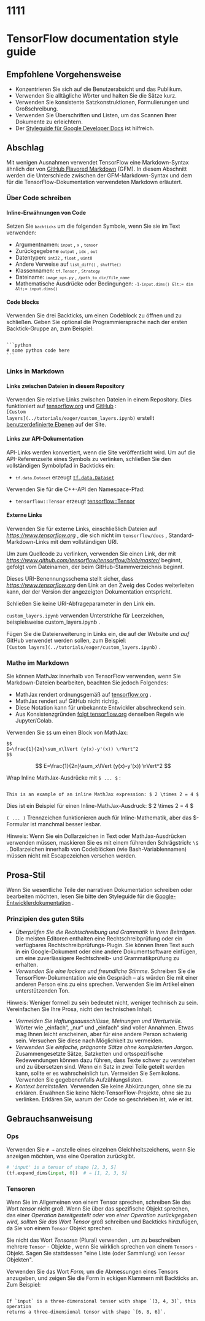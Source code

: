 # 1111

# TensorFlow documentation style guide

## Empfohlene Vorgehensweise

- Konzentrieren Sie sich auf die Benutzerabsicht und das Publikum.
- Verwenden Sie alltägliche Wörter und halten Sie die Sätze kurz.
- Verwenden Sie konsistente Satzkonstruktionen, Formulierungen und Großschreibung.
- Verwenden Sie Überschriften und Listen, um das Scannen Ihrer Dokumente zu erleichtern.
- Der [Styleguide für Google Developer Docs](https://developers.google.com/style/highlights) ist hilfreich.

## Abschlag

Mit wenigen Ausnahmen verwendet TensorFlow eine Markdown-Syntax ähnlich der von [GitHub Flavored Markdown](https://guides.github.com/features/mastering-markdown/) (GFM). In diesem Abschnitt werden die Unterschiede zwischen der GFM-Markdown-Syntax und dem für die TensorFlow-Dokumentation verwendeten Markdown erläutert.

### Über Code schreiben

#### Inline-Erwähnungen von Code

Setzen Sie <code>`backticks`</code> um die folgenden Symbole, wenn Sie sie im Text verwenden:

- Argumentnamen: <code>`input`</code> , <code>`x`</code> , <code>`tensor`</code>
- Zurückgegebene <code>`output`</code> , <code>`idx`</code> , <code>`out`</code>
- Datentypen: <code>`int32`</code> , <code>`float`</code> , <code>`uint8`</code>
- Andere Verweise auf <code>`list_diff()`</code> , <code>`shuffle()`</code>
- Klassennamen: <code>`tf.Tensor`</code> , <code>`Strategy`</code>
- Dateiname: <code>`image_ops.py`</code> , <code>`/path_to_dir/file_name`</code>
- Mathematische Ausdrücke oder Bedingungen: <code>`-1-input.dims() &lt;= dim &lt;= input.dims()`</code>

#### Code blocks

Verwenden Sie drei Backticks, um einen Codeblock zu öffnen und zu schließen. Geben Sie optional die Programmiersprache nach der ersten Backtick-Gruppe an, zum Beispiel:

<pre><code>
```python
# some python code here
```
</code></pre>

### Links in Markdown

#### Links zwischen Dateien in diesem Repository

Verwenden Sie relative Links zwischen Dateien in einem Repository. Dies funktioniert auf [tensorflow.org](https://www.tensorflow.org) und [GitHub](https://github.com/tensorflow/docs/tree/master/site/en) :<br> <code>\[Custom layers\]\(../tutorials/eager/custom_layers.ipynb\)</code> erstellt [benutzerdefinierte Ebenen](https://www.tensorflow.org/tutorials/eager/custom_layers) auf der Site.

#### Links zur API-Dokumentation

API-Links werden konvertiert, wenn die Site veröffentlicht wird. Um auf die API-Referenzseite eines Symbols zu verlinken, schließen Sie den vollständigen Symbolpfad in Backticks ein:

- <code>`tf.data.Dataset`</code> erzeugt [`tf.data.Dataset`](https://www.tensorflow.org/api_docs/python/tf/data/Dataset)

Verwenden Sie für die C++-API den Namespace-Pfad:

- `tensorflow::Tensor` erzeugt [tensorflow::Tensor](https://www.tensorflow.org/api_docs/cc/class/tensorflow/tensor)

#### Externe Links

Verwenden Sie für externe Links, einschließlich Dateien auf <var>https://www.tensorflow.org</var> , die sich nicht im `tensorflow/docs` , Standard-Markdown-Links mit dem vollständigen URI.

Um zum Quellcode zu verlinken, verwenden Sie einen Link, der mit <var>https://www.github.com/tensorflow/tensorflow/blob/master/</var> beginnt, gefolgt vom Dateinamen, der beim GitHub-Stammverzeichnis beginnt.

Dieses URI-Benennungsschema stellt sicher, dass <var>https://www.tensorflow.org</var> den Link an den Zweig des Codes weiterleiten kann, der der Version der angezeigten Dokumentation entspricht.

Schließen Sie keine URI-Abfrageparameter in den Link ein.

`custom_layers.ipynb` verwenden Unterstriche für Leerzeichen, beispielsweise custom_layers.ipynb .

Fügen Sie die Dateierweiterung in Links ein, die auf der Website *und auf* GitHub verwendet werden sollen, zum Beispiel:<br> <code>\[Custom layers\]\(../tutorials/eager/custom_layers.ipynb\)</code> .

### Mathe im Markdown

Sie können MathJax innerhalb von TensorFlow verwenden, wenn Sie Markdown-Dateien bearbeiten, beachten Sie jedoch Folgendes:

- MathJax rendert ordnungsgemäß auf [tensorflow.org](https://www.tensorflow.org) .
- MathJax rendert auf GitHub nicht richtig.
- Diese Notation kann für unbekannte Entwickler abschreckend sein.
- Aus Konsistenzgründen [folgt tensorflow.org](https://www.tensorflow.org) denselben Regeln wie Jupyter/Colab.

Verwenden Sie <code>$$</code> um einen Block von MathJax:

<pre><code>$$
E=\frac{1}{2n}\sum_x\lVert (y(x)-y'(x)) \rVert^2
$$</code></pre>

$$ E=\frac{1}{2n}\sum_x\lVert (y(x)-y'(x)) \rVert^2 $$

Wrap Inline MathJax-Ausdrücke mit <code>$ ... $</code> :

<pre><code>
This is an example of an inline MathJax expression: $ 2 \times 2 = 4 $
</code></pre>

Dies ist ein Beispiel für einen Inline-MathJax-Ausdruck: $ 2 \times 2 = 4 $

<code>\( ... \)</code> Trennzeichen funktionieren auch für Inline-Mathematik, aber das $-Formular ist manchmal besser lesbar.

Hinweis: Wenn Sie ein Dollarzeichen in Text oder MathJax-Ausdrücken verwenden müssen, maskieren Sie es mit einem führenden Schrägstrich: `\$` . Dollarzeichen innerhalb von Codeblöcken (wie Bash-Variablennamen) müssen nicht mit Escapezeichen versehen werden.

## Prosa-Stil

Wenn Sie wesentliche Teile der narrativen Dokumentation schreiben oder bearbeiten möchten, lesen Sie bitte den Styleguide für die [Google-Entwicklerdokumentation](https://developers.google.com/style/highlights) .

### Prinzipien des guten Stils

- *Überprüfen Sie die Rechtschreibung und Grammatik in Ihren Beiträgen.* Die meisten Editoren enthalten eine Rechtschreibprüfung oder ein verfügbares Rechtschreibprüfungs-Plugin. Sie können Ihren Text auch in ein Google-Dokument oder eine andere Dokumentsoftware einfügen, um eine zuverlässigere Rechtschreib- und Grammatikprüfung zu erhalten.
- *Verwenden Sie eine lockere und freundliche Stimme.* Schreiben Sie die TensorFlow-Dokumentation wie ein Gespräch – als würden Sie mit einer anderen Person eins zu eins sprechen. Verwenden Sie im Artikel einen unterstützenden Ton.

Hinweis: Weniger formell zu sein bedeutet nicht, weniger technisch zu sein. Vereinfachen Sie Ihre Prosa, nicht den technischen Inhalt.

- *Vermeiden Sie Haftungsausschlüsse, Meinungen und Werturteile.* Wörter wie „einfach“, „nur“ und „einfach“ sind voller Annahmen. Etwas mag Ihnen leicht erscheinen, aber für eine andere Person schwierig sein. Versuchen Sie diese nach Möglichkeit zu vermeiden.
- *Verwenden Sie einfache, prägnante Sätze ohne komplizierten Jargon.* Zusammengesetzte Sätze, Satzketten und ortsspezifische Redewendungen können dazu führen, dass Texte schwer zu verstehen und zu übersetzen sind. Wenn ein Satz in zwei Teile geteilt werden kann, sollte er es wahrscheinlich tun. Vermeiden Sie Semikolons. Verwenden Sie gegebenenfalls Aufzählungslisten.
- *Kontext bereitstellen.* Verwenden Sie keine Abkürzungen, ohne sie zu erklären. Erwähnen Sie keine Nicht-TensorFlow-Projekte, ohne sie zu verlinken. Erklären Sie, warum der Code so geschrieben ist, wie er ist.

## Gebrauchsanweisung

### Ops

Verwenden Sie `# ⇒` anstelle eines einzelnen Gleichheitszeichens, wenn Sie anzeigen möchten, was eine Operation zurückgibt.

```python
# 'input' is a tensor of shape [2, 3, 5]
(tf.expand_dims(input, 0))  # ⇒ [1, 2, 3, 5]
```

### Tensoren

Wenn Sie im Allgemeinen von einem Tensor sprechen, schreiben Sie das Wort *tensor* nicht groß. Wenn Sie über das spezifische Objekt sprechen, das einer *Operation bereitgestellt oder von einer Operation zurückgegeben wird, sollten Sie das Wort Tensor* groß schreiben und Backticks hinzufügen, da Sie von einem `Tensor` Objekt sprechen.

Sie nicht das Wort *Tensoren* (Plural) verwenden , um zu beschreiben mehrere `Tensor` - Objekte , wenn Sie wirklich sprechen von einem `Tensors` - Objekt. Sagen Sie stattdessen "eine Liste (oder Sammlung) von `Tensor` Objekten".

Verwenden Sie das Wort *Form,* um die Abmessungen eines Tensors anzugeben, und zeigen Sie die Form in eckigen Klammern mit Backticks an. Zum Beispiel:

<pre><code>
If `input` is a three-dimensional tensor with shape `[3, 4, 3]`, this operation
returns a three-dimensional tensor with shape `[6, 8, 6]`.
</code></pre>
